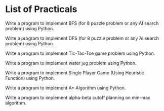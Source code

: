 # List of Practicals

Write a program to implement BFS (for 8 puzzle problem or any AI search problem) using Python.

Write a program to implement DFS (for 8 puzzle problem or any AI search problem) using Python.

Write a program to implement Tic-Tac-Toe game problem using Python.

Write a program to implement water jug problem using Python.

Write a program to implement Single Player Game (Using Heuristic Function) using Python.

Write a program to implement A* Algorithm using Python.

Write a program to implement alpha-beta cutoff planning on min-max algorithm.